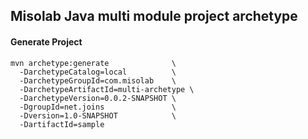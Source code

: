 ## Misolab Java multi module project archetype



#### Generate Project 

```
mvn archetype:generate              \
  -DarchetypeCatalog=local          \
  -DarchetypeGroupId=com.misolab    \
  -DarchetypeArtifactId=multi-archetype \
  -DarchetypeVersion=0.0.2-SNAPSHOT \
  -DgroupId=net.joins               \
  -Dversion=1.0-SNAPSHOT            \
  -DartifactId=sample  
```
